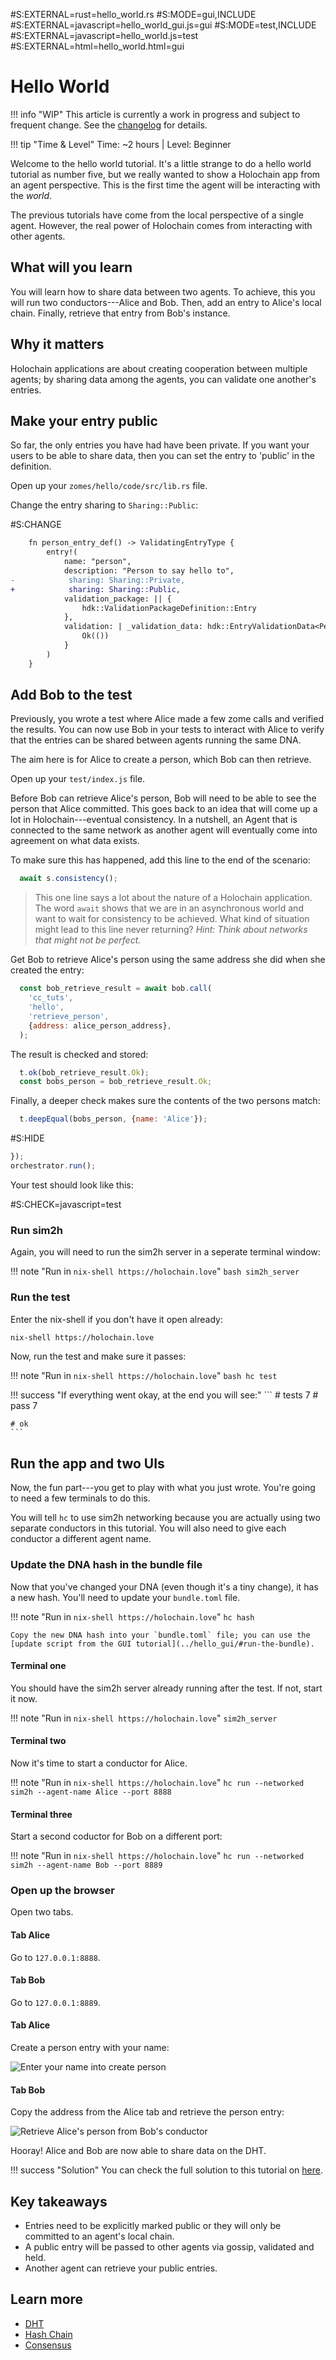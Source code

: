 \#S:EXTERNAL=rust=hello_world.rs
\#S:MODE=gui,INCLUDE
\#S:EXTERNAL=javascript=hello_world_gui.js=gui
\#S:MODE=test,INCLUDE
\#S:EXTERNAL=javascript=hello_world.js=test
\#S:EXTERNAL=html=hello_world.html=gui
# Hello World

!!! info "WIP"
    This article is currently a work in progress and subject to frequent change.
    See the [changelog](/docs/changelog) for details.

!!! tip "Time & Level"
    Time: ~2 hours | Level: Beginner

Welcome to the hello world tutorial. It's a little strange to do a hello world tutorial as number five, but we really wanted to show a Holochain app from an agent perspective. This is the first time the agent will be interacting with the _world_.

The previous tutorials have come from the local perspective of a single agent. However, the real power of Holochain comes from interacting with other agents.

## What will you learn
You will learn how to share data between two agents. To achieve, this you will run two conductors---Alice and Bob.
Then, add an entry to Alice's local chain. Finally, retrieve that entry from Bob's instance.

## Why it matters
Holochain applications are about creating cooperation between multiple agents; by sharing data among the agents, you can validate one another's entries.

## Make your entry public

So far, the only entries you have had have been private. If you want your users to be able to share data, then you can set the entry to 'public' in the definition.

Open up your `zomes/hello/code/src/lib.rs` file.

Change the entry sharing to `Sharing::Public`:

\#S:CHANGE
```diff
    fn person_entry_def() -> ValidatingEntryType {
        entry!(
            name: "person",
            description: "Person to say hello to",
-            sharing: Sharing::Private,
+            sharing: Sharing::Public,
            validation_package: || {
                hdk::ValidationPackageDefinition::Entry
            },
            validation: | _validation_data: hdk::EntryValidationData<Person>| {
                Ok(())
            }
        )
    }
```
<script id="asciicast-K0Vj50CIVNSYWr5RIbbrc6V3s" src="https://asciinema.org/a/K0Vj50CIVNSYWr5RIbbrc6V3s.js" async data-autoplay="true" data-loop="true"></script>

## Add Bob to the test

Previously, you wrote a test where Alice made a few zome calls and verified the results. You can now use Bob in your tests to interact with Alice to verify that the entries can be shared between agents running the same DNA.

The aim here is for Alice to create a person, which Bob can then retrieve.

Open up your `test/index.js` file.

Before Bob can retrieve Alice's person, Bob will need to be able to see the person that Alice committed. This goes back to an idea that will come up a lot in Holochain---eventual consistency. In a nutshell, an Agent that is connected to the same network as another agent will eventually come into agreement on what data exists.

To make sure this has happened, add this line to the end of the scenario:
```javascript
  await s.consistency();
```

> This one line says a lot about the nature of a Holochain application. The word `await` shows that we are in an asynchronous world and want to wait for consistency to be achieved. What kind of situation might lead to this line never returning? _Hint: Think about networks that might not be perfect._

Get Bob to retrieve Alice's person using the same address she did when she created the entry:

```javascript
  const bob_retrieve_result = await bob.call(
    'cc_tuts',
    'hello',
    'retrieve_person',
    {address: alice_person_address},
  );
```

The result is checked and stored:

```javascript
  t.ok(bob_retrieve_result.Ok);
  const bobs_person = bob_retrieve_result.Ok;
```

Finally, a deeper check makes sure the contents of the two persons match:

```javascript
  t.deepEqual(bobs_person, {name: 'Alice'});
```
\#S:HIDE
```javascript
});
orchestrator.run();
```
Your test should look like this:

\#S:CHECK=javascript=test

### Run sim2h
Again, you will need to run the sim2h server in a seperate terminal window:

!!! note "Run in `nix-shell https://holochain.love`"
    ```bash
    sim2h_server
    ```

### Run the test

Enter the nix-shell if you don't have it open already:

```bash
nix-shell https://holochain.love
```

Now, run the test and make sure it passes:

!!! note "Run in `nix-shell https://holochain.love`"
    ```bash
    hc test
    ```

!!! success "If everything went okay, at the end you will see:"
    ```
    # tests 7
    # pass  7

    # ok
    ```

## Run the app and two UIs

Now, the fun part---you get to play with what you just wrote.
You're going to need a few terminals to do this.

You will tell `hc` to use sim2h networking because you are actually
using two separate conductors in this tutorial.
You will also need to give each conductor a different agent name.

### Update the DNA hash in the bundle file

Now that you've changed your DNA (even though it's a tiny change), it has a new hash. You'll need to update your `bundle.toml` file.

!!! note "Run in `nix-shell https://holochain.love`"
    ```
    hc hash
    ```

    Copy the new DNA hash into your `bundle.toml` file; you can use the [update script from the GUI tutorial](../hello_gui/#run-the-bundle).

#### Terminal one
You should have the sim2h server already running after the test. If not, start it now.

!!! note "Run in `nix-shell https://holochain.love`"
    ```
    sim2h_server
    ```

#### Terminal two

Now it's time to start a conductor for Alice.

!!! note "Run in `nix-shell https://holochain.love`"
    ```
    hc run --networked sim2h --agent-name Alice --port 8888
    ```

#### Terminal three

Start a second coductor for Bob on a different port:

!!! note "Run in `nix-shell https://holochain.love`"
    ```
    hc run --networked sim2h --agent-name Bob --port 8889
    ```


### Open up the browser

Open two tabs.

#### Tab Alice

Go to `127.0.0.1:8888`.

#### Tab Bob

Go to `127.0.0.1:8889`.

#### Tab Alice

Create a person entry with your name:

![Enter your name into create person](../../../img/hw_create_person.png)

#### Tab Bob

Copy the address from the Alice tab and retrieve the person entry:

![Retrieve Alice's person from Bob's conductor](../../../img/hw_retrieve_person.png)

Hooray! Alice and Bob are now able to share data on the DHT.

!!! success "Solution"
    You can check the full solution to this tutorial on [here](https://github.com/freesig/cc_tuts/tree/hello_world).

## Key takeaways
- Entries need to be explicitly marked public or they will only be committed to an agent's local chain.
- A public entry will be passed to other agents via gossip, validated and held.
- Another agent can retrieve your public entries.

## Learn more
- [DHT](https://www.educative.io/edpresso/what-is-a-distributed-hash-table)
- [Hash Chain](https://www.techopedia.com/definition/32920/hash-chain)
- [Consensus](https://holo.host/faq/how-does-holochain-manage-consensus-data-integrity/)
